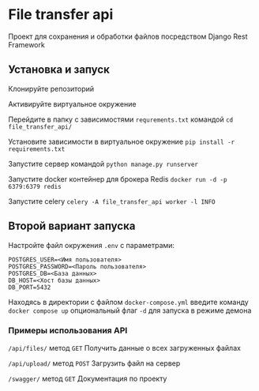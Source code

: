 # File transfer api
Проект для сохранения и обработки файлов посредством Django Rest Framework

## Установка и запуск
Клонируйте репозиторий

Активируйте виртуальное окружение

Перейдите в папку с зависимостями ```requrements.txt``` командой `cd file_transfer_api/`

Установите зависимости в виртуальное окружение ```pip install -r requirements.txt```

Запустите сервер командой ```python manage.py runserver```

Запустите docker контейнер для брокера Redis ```docker run -d -p 6379:6379 redis```

Запустите celery  ```celery -A file_transfer_api worker -l INFO```

## Второй вариант запуска
Настройте файл окружения ```.env``` с параметрами:

```
POSTGRES_USER=<Имя пользователя>
POSTGRES_PASSWORD=<Пароль пользователя>
POSTGRES_DB=<База данных>
DB_HOST=<Хост базы данных>
DB_PORT=5432
```

Находясь в директории с файлом ```docker-compose.yml``` введите команду ```docker compose up``` опциональный флаг ```-d``` для запуска в режиме демона

### Примеры использования API 
```/api/files/``` метод ```GET```
Получить данные о всех загруженных файлах

```/api/upload/``` метод ```POST```
Загрузить файл на сервер

```/swagger/``` метод ```GET```
Документация по проекту
